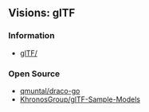 ## Visions: glTF



### Information
- [glTF/](https://kcoley.github.io/glTF/)


### Open Source
- [qmuntal/draco-go](https://github.com/qmuntal/draco-go)
- [KhronosGroup/glTF-Sample-Models](https://github.com/KhronosGroup/glTF-Sample-Models)

